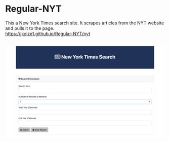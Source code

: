 # Regular-NYT
This a New York Times search site. It scrapes articles from the NYT website and pulls it to the page. <br>
https://jkolze1.github.io/Regular-NYT/nyt 
<br> 
<br>

![Home](/img/photo.png 'Screenshot')
